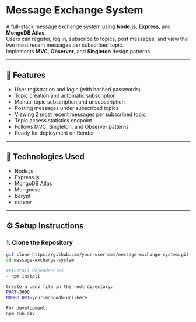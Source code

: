 # Message Exchange System

A full-stack message exchange system using **Node.js**, **Express**, and **MongoDB Atlas**.  
Users can register, log in, subscribe to topics, post messages, and view the two most recent messages per subscribed topic.  
Implements **MVC**, **Observer**, and **Singleton** design patterns.  

---

## 🚀 Features

- User registration and login (with hashed passwords)
- Topic creation and automatic subscription
- Manual topic subscription and unsubscription
- Posting messages under subscribed topics
- Viewing 2 most recent messages per subscribed topic
- Topic access statistics endpoint
- Follows MVC, Singleton, and Observer patterns
- Ready for deployment on Render

---

## 🧱 Technologies Used

- Node.js
- Express.js
- MongoDB Atlas
- Mongoose
- bcrypt
- dotenv

---

## ⚙️ Setup Instructions

### 1. Clone the Repository
```bash
git clone https://github.com/your-username/message-exchange-system.git
cd message-exchange-system

##Install dependencies
- npm install

Create a .env file in the root directory:
PORT=3000
MONGO_URI=your-mongodb-uri-here

For development:
npm run dev
